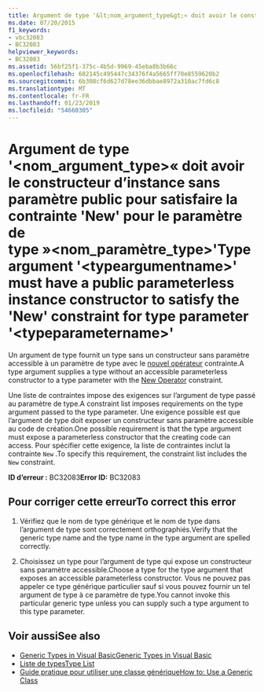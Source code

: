 ```yaml
---
title: Argument de type '&lt;nom_argument_type&gt;« doit avoir le constructeur d’instance sans paramètre public pour satisfaire la contrainte 'New' pour le paramètre de type »&lt;nom_paramètre_type&gt;'
ms.date: 07/20/2015
f1_keywords:
- vbc32083
- BC32083
helpviewer_keywords:
- BC32083
ms.assetid: 56bf25f1-375c-4b5d-9969-45eba8b3b66c
ms.openlocfilehash: 682145c495447c34376f4a5665ff70e8559620b2
ms.sourcegitcommit: 6b308cf6d627d78ee36dbbae8972a310ac7fd6c8
ms.translationtype: MT
ms.contentlocale: fr-FR
ms.lasthandoff: 01/23/2019
ms.locfileid: "54660305"
---
```

# <a name="type-argument-lttypeargumentnamegt-must-have-a-public-parameterless-instance-constructor-to-satisfy-the-new-constraint-for-type-parameter-lttypeparameternamegt"></a><span data-ttu-id="89a1a-102">Argument de type '&lt;nom_argument_type&gt;« doit avoir le constructeur d’instance sans paramètre public pour satisfaire la contrainte 'New' pour le paramètre de type »&lt;nom_paramètre_type&gt;'</span><span class="sxs-lookup"><span data-stu-id="89a1a-102">Type argument '&lt;typeargumentname&gt;' must have a public parameterless instance constructor to satisfy the 'New' constraint for type parameter '&lt;typeparametername&gt;'</span></span>
<span data-ttu-id="89a1a-103">Un argument de type fournit un type sans un constructeur sans paramètre accessible à un paramètre de type avec le [nouvel opérateur](../../visual-basic/language-reference/operators/new-operator.md) contrainte.</span><span class="sxs-lookup"><span data-stu-id="89a1a-103">A type argument supplies a type without an accessible parameterless constructor to a type parameter with the [New Operator](../../visual-basic/language-reference/operators/new-operator.md) constraint.</span></span>  
  
 <span data-ttu-id="89a1a-104">Une liste de contraintes impose des exigences sur l’argument de type passé au paramètre de type.</span><span class="sxs-lookup"><span data-stu-id="89a1a-104">A constraint list imposes requirements on the type argument passed to the type parameter.</span></span> <span data-ttu-id="89a1a-105">Une exigence possible est que l’argument de type doit exposer un constructeur sans paramètre accessible au code de création.</span><span class="sxs-lookup"><span data-stu-id="89a1a-105">One possible requirement is that the type argument must expose a parameterless constructor that the creating code can access.</span></span> <span data-ttu-id="89a1a-106">Pour spécifier cette exigence, la liste de contraintes inclut la contrainte `New` .</span><span class="sxs-lookup"><span data-stu-id="89a1a-106">To specify this requirement, the constraint list includes the `New` constraint.</span></span>  
  
 <span data-ttu-id="89a1a-107">**ID d’erreur :** BC32083</span><span class="sxs-lookup"><span data-stu-id="89a1a-107">**Error ID:** BC32083</span></span>  
  
## <a name="to-correct-this-error"></a><span data-ttu-id="89a1a-108">Pour corriger cette erreur</span><span class="sxs-lookup"><span data-stu-id="89a1a-108">To correct this error</span></span>  
  
1.  <span data-ttu-id="89a1a-109">Vérifiez que le nom de type générique et le nom de type dans l’argument de type sont correctement orthographiés.</span><span class="sxs-lookup"><span data-stu-id="89a1a-109">Verify that the generic type name and the type name in the type argument are spelled correctly.</span></span>  
  
2.  <span data-ttu-id="89a1a-110">Choisissez un type pour l’argument de type qui expose un constructeur sans paramètre accessible.</span><span class="sxs-lookup"><span data-stu-id="89a1a-110">Choose a type for the type argument that exposes an accessible parameterless constructor.</span></span> <span data-ttu-id="89a1a-111">Vous ne pouvez pas appeler ce type générique particulier sauf si vous pouvez fournir un tel argument de type à ce paramètre de type.</span><span class="sxs-lookup"><span data-stu-id="89a1a-111">You cannot invoke this particular generic type unless you can supply such a type argument to this type parameter.</span></span>  
  
## <a name="see-also"></a><span data-ttu-id="89a1a-112">Voir aussi</span><span class="sxs-lookup"><span data-stu-id="89a1a-112">See also</span></span>
- [<span data-ttu-id="89a1a-113">Generic Types in Visual Basic</span><span class="sxs-lookup"><span data-stu-id="89a1a-113">Generic Types in Visual Basic</span></span>](../../visual-basic/programming-guide/language-features/data-types/generic-types.md)
- [<span data-ttu-id="89a1a-114">Liste de types</span><span class="sxs-lookup"><span data-stu-id="89a1a-114">Type List</span></span>](../../visual-basic/language-reference/statements/type-list.md)
- [<span data-ttu-id="89a1a-115">Guide pratique pour utiliser une classe générique</span><span class="sxs-lookup"><span data-stu-id="89a1a-115">How to: Use a Generic Class</span></span>](../../visual-basic/programming-guide/language-features/data-types/how-to-use-a-generic-class.md)
